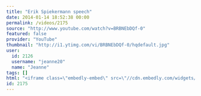 ```yaml
---
title: "Erik Spiekermann speech"
date: 2014-01-14 18:52:38 00:00
permalink: /videos/2175
source: "http://www.youtube.com/watch?v=BRBNEbDQf-0"
featured: false
provider: "YouTube"
thumbnail: "http://i1.ytimg.com/vi/BRBNEbDQf-0/hqdefault.jpg"
user:
  id: 2126
  username: "jeanne20"
  name: "Jeanne"
tags: []
html: "<iframe class=\"embedly-embed\" src=\"//cdn.embedly.com/widgets/media.html?src=http%3A%2F%2Fwww.youtube.com%2Fembed%2FBRBNEbDQf-0%3Fwmode%3Dtransparent%26feature%3Doembed&url=http%3A%2F%2Fwww.youtube.com%2Fwatch%3Fv%3DBRBNEbDQf-0&image=http%3A%2F%2Fi1.ytimg.com%2Fvi%2FBRBNEbDQf-0%2Fhqdefault.jpg&key=950020ba825211e1a0764040d3dc5c07&type=text%2Fhtml&schema=youtube\" width=\"854\" height=\"480\" scrolling=\"no\" frameborder=\"0\" allowfullscreen></iframe>"
id: 2175
---
```



